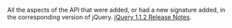 All the aspects of the API that were added, or had a new signature added, in the corresponding version of jQuery.
				<a href="https://blog.jquery.com/2007/02/27/jquery-112/">jQuery 1.1.2 Release Notes</a>.
			